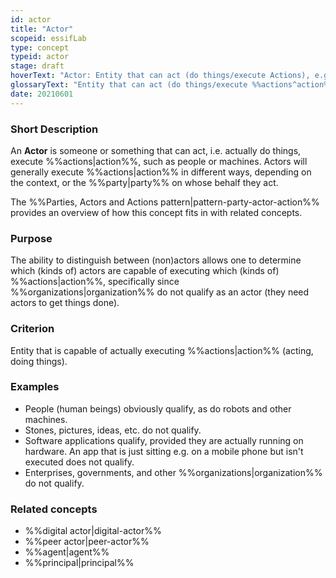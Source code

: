```yaml
---
id: actor
title: "Actor"
scopeid: essifLab
type: concept
typeid: actor
stage: draft
hoverText: "Actor: Entity that can act (do things/execute Actions), e.g. people, machines, but not Organizations."
glossaryText: "Entity that can act (do things/execute %%actions^action%%), e.g. people, machines, but not %%organizations^organization%%."
date: 20210601
---
```

### Short Description
An **Actor** is someone or something that can act, i.e. actually do things, execute %%actions|action%%, such as people or machines. Actors will generally execute %%actions|action%% in different ways, depending on the context, or the %%party|party%% on whose behalf they act.

The %%Parties, Actors and Actions pattern|pattern-party-actor-action%% provides an overview of how this concept fits in with related concepts.

### Purpose
The ability to distinguish between (non)actors allows one to determine which (kinds of) actors are capable of executing which (kinds of) %%actions|action%%, specifically since %%organizations|organization%% do not qualify as an actor (they need actors to get things done).

### Criterion
Entity that is capable of actually executing %%actions|action%% (acting, doing things).

### Examples

- People (human beings) obviously qualify, as do robots and other machines.
- Stones, pictures, ideas, etc. do not qualify.
- Software applications qualify, provided they are actually running on hardware. An app that is just sitting e.g. on a mobile phone but isn't executed does not qualify.
- Enterprises, governments, and other %%organizations|organization%% do not qualify.

### Related concepts
- %%digital actor|digital-actor%%
- %%peer actor|peer-actor%%
- %%agent|agent%%
- %%principal|principal%%
